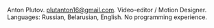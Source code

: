 Anton Plutov.
plutanton16@gmail.com.
Video-editor / Motion Designer.
Languages: Russian, Belarusian, English.
No programming experience.
